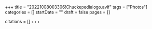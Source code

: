 +++
title = "20221008003306!Chuckepedialogo.avif"
tags = ["Photos"]
categories = []
startDate = ""
draft = false
pages = []

citations = []
+++
